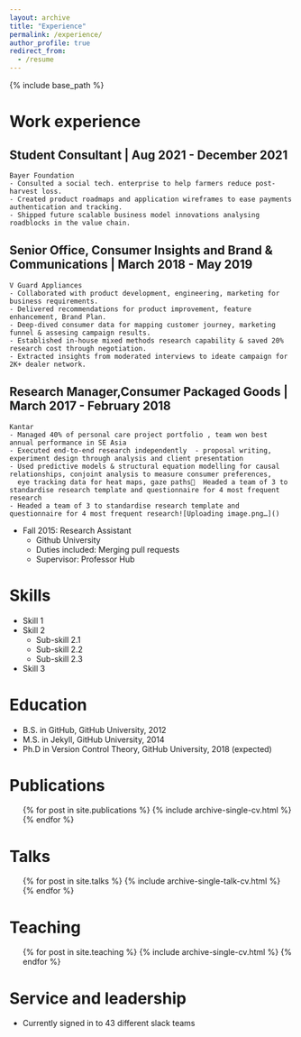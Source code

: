 ```yaml
---
layout: archive
title: "Experience"
permalink: /experience/
author_profile: true
redirect_from:
  - /resume
---
```


{% include base_path %}

Work experience
======
 ## Student Consultant | Aug 2021 - December 2021 
    Bayer Foundation
    - Consulted a social tech. enterprise to help farmers reduce post-harvest loss.
    - Created product roadmaps and application wireframes to ease payments authentication and tracking.
    - Shipped future scalable business model innovations analysing roadblocks in the value chain.

 ## Senior Office, Consumer Insights and Brand & Communications | March 2018 - May 2019 
    V Guard Appliances
    - Collaborated with product development, engineering, marketing for business requirements.
    - Delivered recommendations for product improvement, feature enhancement, Brand Plan. 
    - Deep-dived consumer data for mapping customer journey, marketing funnel & assesing campaign results.
    - Established in-house mixed methods research capability & saved 20% research cost through negotiation.
    - Extracted insights from moderated interviews to ideate campaign for 2K+ dealer network.
    
 ## Research Manager,Consumer Packaged Goods | March 2017 - February 2018
    Kantar 
    - Managed 40% of personal care project portfolio , team won best annual performance in SE Asia
    - Executed end-to-end research independently  - proposal writing, experiment design through analysis and client presentation
    - Used predictive models & structural equation modelling for causal relationships, conjoint analysis to measure consumer preferences, 
      eye tracking data for heat maps, gaze paths	Headed a team of 3 to standardise research template and questionnaire for 4 most frequent research
    - Headed a team of 3 to standardise research template and questionnaire for 4 most frequent research![Uploading image.png…]()

    
* Fall 2015: Research Assistant
  * Github University
  * Duties included: Merging pull requests
  * Supervisor: Professor Hub
  
Skills
======
* Skill 1
* Skill 2
  * Sub-skill 2.1
  * Sub-skill 2.2
  * Sub-skill 2.3
* Skill 3

Education
======
* B.S. in GitHub, GitHub University, 2012
* M.S. in Jekyll, GitHub University, 2014
* Ph.D in Version Control Theory, GitHub University, 2018 (expected)

Publications
======
  <ul>{% for post in site.publications %}
    {% include archive-single-cv.html %}
  {% endfor %}</ul>
  
Talks
======
  <ul>{% for post in site.talks %}
    {% include archive-single-talk-cv.html %}
  {% endfor %}</ul>
  
Teaching
======
  <ul>{% for post in site.teaching %}
    {% include archive-single-cv.html %}
  {% endfor %}</ul>
  
Service and leadership
======
* Currently signed in to 43 different slack teams
